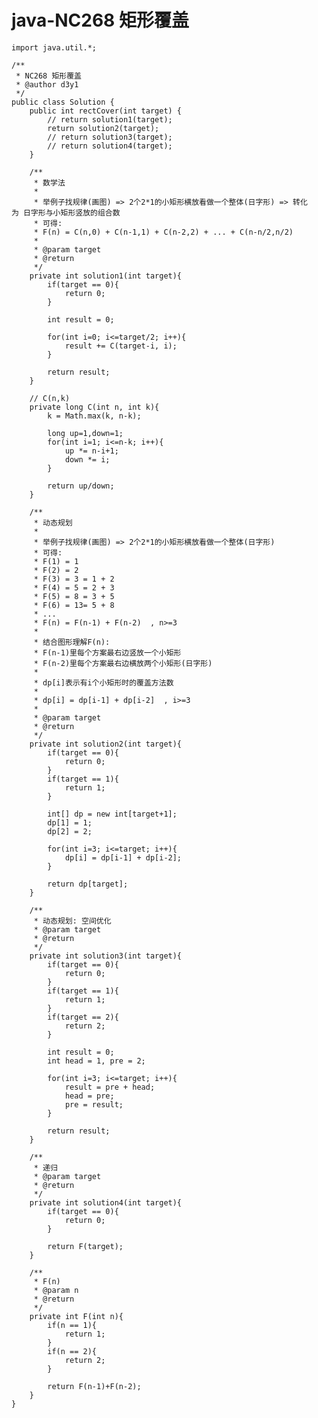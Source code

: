 # java-NC268 矩形覆盖


    import java.util.*;
    
    /**
     * NC268 矩形覆盖
     * @author d3y1
     */
    public class Solution {
        public int rectCover(int target) {
            // return solution1(target);
            return solution2(target);
            // return solution3(target);
            // return solution4(target);
        }
    
        /**
         * 数学法
         *
         * 举例子找规律(画图) => 2个2*1的小矩形横放看做一个整体(日字形) => 转化为 日字形与小矩形竖放的组合数
         * 可得:
         * F(n) = C(n,0) + C(n-1,1) + C(n-2,2) + ... + C(n-n/2,n/2)
         *
         * @param target
         * @return
         */
        private int solution1(int target){
            if(target == 0){
                return 0;
            }
    
            int result = 0;
    
            for(int i=0; i<=target/2; i++){
                result += C(target-i, i);
            }
    
            return result;
        }
    
        // C(n,k)
        private long C(int n, int k){
            k = Math.max(k, n-k);
    
            long up=1,down=1;
            for(int i=1; i<=n-k; i++){
                up *= n-i+1;
                down *= i;
            }
    
            return up/down;
        }
    
        /**
         * 动态规划
         *
         * 举例子找规律(画图) => 2个2*1的小矩形横放看做一个整体(日字形)
         * 可得:
         * F(1) = 1
         * F(2) = 2
         * F(3) = 3 = 1 + 2
         * F(4) = 5 = 2 + 3
         * F(5) = 8 = 3 + 5
         * F(6) = 13= 5 + 8
         * ...
         * F(n) = F(n-1) + F(n-2)  , n>=3
         * 
         * 结合图形理解F(n):
         * F(n-1)里每个方案最右边竖放一个小矩形
         * F(n-2)里每个方案最右边横放两个小矩形(日字形)
         *
         * dp[i]表示有i个小矩形时的覆盖方法数
         * 
         * dp[i] = dp[i-1] + dp[i-2]  , i>=3
         *
         * @param target
         * @return
         */
        private int solution2(int target){
            if(target == 0){
                return 0;
            }
            if(target == 1){
                return 1;
            }
    
            int[] dp = new int[target+1];
            dp[1] = 1;
            dp[2] = 2;
    
            for(int i=3; i<=target; i++){
                dp[i] = dp[i-1] + dp[i-2];
            }
    
            return dp[target];
        }
    
        /**
         * 动态规划: 空间优化
         * @param target
         * @return
         */
        private int solution3(int target){
            if(target == 0){
                return 0;
            }
            if(target == 1){
                return 1;
            }
            if(target == 2){
                return 2;
            }
    
            int result = 0;
            int head = 1, pre = 2;
    
            for(int i=3; i<=target; i++){
                result = pre + head;
                head = pre;
                pre = result;
            }
    
            return result;
        }
    
        /**
         * 递归
         * @param target
         * @return
         */
        private int solution4(int target){
            if(target == 0){
                return 0;
            }
            
            return F(target);
        }
    
        /**
         * F(n)
         * @param n
         * @return
         */
        private int F(int n){
            if(n == 1){
                return 1;
            }
            if(n == 2){
                return 2;
            }
            
            return F(n-1)+F(n-2);
        }
    }
    

  

